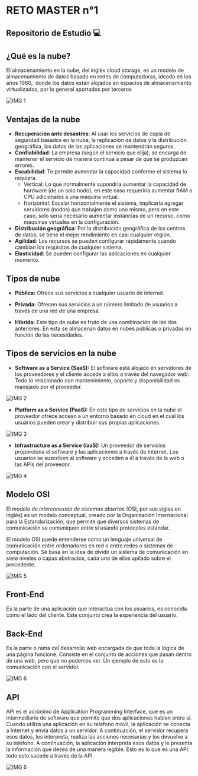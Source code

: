 # RETO MASTER n°1

## Repositorio de Estudio 💻

## **¿Qué es la nube?**

El almacenamiento en la nube, del inglés cloud storage, es un modelo de almacenamiento de datos basado en redes de computadoras, ideado en los años 1960, ​ donde los datos están alojados en espacios de almacenamiento virtualizados, por lo general aportados por terceros

![IMG 1](https://www.pcworld.es/cmsdata/slideshow/3673539/almacenamiento_nube_thumb800.jpg)
## Ventajas de la nube ##
* __Recuperación ante desastres__: Al usar los servicios de copia de seguridad basados en la nube, la replicación de datos y la distribución geográfica, los datos de las aplicaciones se mantendrán seguros.
* __Confiabilidad__: La empresa (según el servicio que elija), se encarga de mantener el servicio de manera continua a pesar de que se produzcan errores.
* __Escabilidad__: Te permite aumentar la capacidad conforme el sistema lo requiera.
	* Vertical: Lo que normalmente supondría aumentar la capacidad de hardware (de un solo nodo), en este caso requeriría aumentar RAM o CPU adicionales a una maquina virtual.
	* Horizontal: Escalar horizontalmente el sistema, implicaría agregar servidores (nodos) que trabajen como uno mismo, pero en este caso, solo sería necesario aumentar instancias de un recurso, como máquinas virtuales en la configuración.
* __Distribución geográfica__: Por la distribución geográfica de los centros de datos, se tiene el mejor rendimiento en casi cualquier región.
* __Agilidad__: Los recursos se pueden configurar rápidamente cuando cambian los requisitos de cualquier sistema.
* __Elasticidad__: Se pueden configurar las aplicaciones en cualquier momento.

## **Tipos de nube**

 - **Pública:**
 Ofrece sus servicios a cualquier usuario de internet.

 - **Privada:**
 Ofrecen sus servicios a un número limitado de usuarios a través de una red de una empresa.
 - **Híbrida:** 
 Este tipo de nube es fruto de una combinación de las dos anteriores. En esta se almacenan datos en nubes públicas o privadas en función de las necesidades.



## **Tipos de servicios en la nube**

- **Software as a Service (SaaS):**
El software está alojado en servidores de los proveedores y el cliente accede a ellos a través del navegador web. Todo lo relacionado con mantenimiento, soporte y disponibilidad es manejado por el proveedor.

![IMG 2](https://www.protranslate.net/blog/wp-content/uploads/2019/11/saas3.jpg)

- **Platform as a Service (PaaS):**
En este tipo de servicios en la nube el proveedor ofrece acceso a un entorno basado en cloud en el cual los usuarios pueden crear y distribuir sus propias aplicaciones.

![IMG 3](https://bestarion.com/wp-content/uploads/2020/10/Platform-as-a-Service.png)

- **Infrastructure as a Service (IaaS):**
Un proveedor de servicios proporciona el software y las aplicaciones a través de Internet. Los usuarios se suscriben al software y acceden a él a través de la web o las APIs del proveedor.

![IMG 4](https://geekflare.com/wp-content/uploads/2020/04/iaas-geekflare.png)

## **Modelo OSI**

El *modelo de interconexión de sistemas abiertos* (OSI, por sus siglas en inglés) es un modelo conceptual, creado por la Organización Internacional para la Estandarización, que permite que diversos sistemas de comunicación se comuniquen entre sí usando protocolos estándar.

El modelo OSI puede entenderse como un lenguaje universal de comunicación entre ordenadores en red o entre redes o sistemas de computación. Se basa en la idea de dividir un sistema de comunicación en siete niveles o capas abstractos, cada uno de ellos apilado sobre el precedente.

![IMG 5](https://cdn.tool.dute.me/assets/images/blog/2021/01/05/OSI-Model-Diagram.png)

## **Front-End**

Es la parte de una aplicación que interactúa con los usuarios, es conocida como el lado del cliente. Este conjunto crea la experiencia del usuario.

## **Back-End**

Es la parte o rama del desarrollo web encargada de que toda la lógica de una página funcione. Consiste en el conjunto de acciones que pasan dentro de una web, pero que no podemos ver. Un ejemplo de esto es la comunicación con el servidor.

![IMG 6](https://edteam-media.s3.amazonaws.com/community/original/a66f8dcb-a32c-4a67-8409-59b3ab44ef31.jpg)

## **API**

API es el acrónimo de Application Programming Interface, que es un intermediario de software que permite que dos aplicaciones hablen entre sí. Cuando utiliza una aplicación en su teléfono móvil, la aplicación se conecta a Internet y envía datos a un servidor. A continuación, el servidor recupera esos datos, los interpreta, realiza las acciones necesarias y los devuelve a su teléfono. A continuación, la aplicación interpreta esos datos y le presenta la información que desea de una manera legible. Esto es lo que es una API: todo esto sucede a través de la API.

![IMG 6](https://www.academiaweb.ca/wp-content/uploads/2020/07/api-visual.png)
